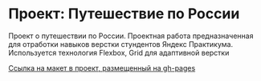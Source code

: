 # Проект: Путешествие по России

Проект о путешествии по России.
Проектная работа предназначенная для отработки навыков верстки стундентов Яндекс Практикума. Используется технология Flexbox, Grid для адаптивной верстки

[Ссылка на макет в проект, размещенный на gh-pages](https://kotbegemot1.github.io/russian-travel/)
